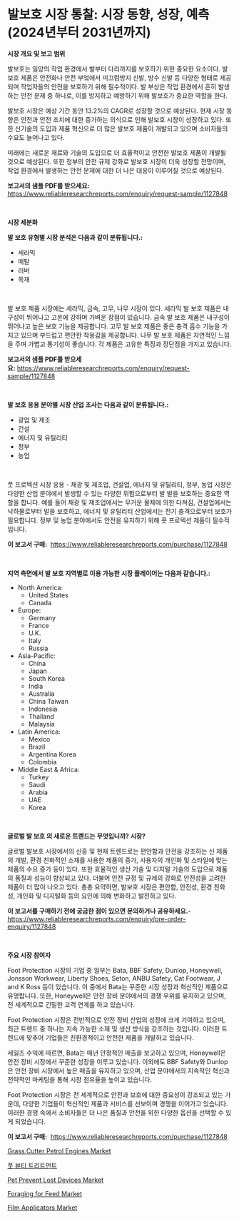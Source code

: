 <p><h1>발보호 시장 통찰: 시장 동향, 성장, 예측(2024년부터 2031년까지)</h1></p><p><strong>시장 개요 및 보고 범위</strong></p>
<p><p>발보호는 일양의 작업 환경에서 발부터 다리까지를 보호하기 위한 중요한 요소이다. 발보호 제품은 안전화나 안전 부엌에서 미끄럼방지 신발, 방수 신발 등 다양한 형태로 제공되며 작업자들의 안전을 보호하기 위해 필수적이다. 발 부상은 작업 환경에서 흔히 발생하는 안전 문제 중 하나로, 이를 방지하고 예방하기 위해 발보호가 중요한 역할을 한다.</p><p>발보호 시장은 예상 기간 동안 13.2%의 CAGR로 성장할 것으로 예상된다. 현재 시장 동향은 안전과 안전 조치에 대한 증가하는 의식으로 인해 발보호 시장이 성장하고 있다. 또한 신기술의 도입과 제품 혁신으로 더 많은 발보호 제품이 개발되고 있으며 소비자들의 수요도 늘어나고 있다.</p><p>미래에는 새로운 재료와 기술의 도입으로 더 효율적이고 안전한 발보호 제품이 개발될 것으로 예상된다. 또한 정부의 안전 규제 강화로 발보호 시장이 더욱 성장할 전망이며, 작업 환경에서 발생하는 안전 문제에 대한 더 나은 대응이 이루어질 것으로 예상된다.</p></p>
<p><strong>보고서의 샘플 PDF를 받으세요:</strong> <a href="https://www.reliableresearchreports.com/enquiry/request-sample/1127848">https://www.reliableresearchreports.com/enquiry/request-sample/1127848</a></p>
<p>&nbsp;</p>
<p><strong>시장 세분화</strong></p>
<p><strong>발 보호 유형별 시장 분석은 다음과 같이 분류됩니다.:</strong></p>
<p><ul><li>세라믹</li><li>메탈</li><li>러버</li><li>목재</li></ul></p>
<p>&nbsp;</p>
<p><p>발 보호 제품 시장에는 세라믹, 금속, 고무, 나무 시장이 있다. 세라믹 발 보호 제품은 내구성이 뛰어나고 고온에 강하며 가벼운 장점이 있습니다. 금속 발 보호 제품은 내구성이 뛰어나고 높은 보호 기능을 제공합니다. 고무 발 보호 제품은 좋은 충격 흡수 기능을 가지고 있으며 부드럽고 편안한 착용감을 제공합니다. 나무 발 보호 제품은 자연적인 느낌을 주며 가볍고 통기성이 좋습니다. 각 제품은 고유한 특징과 장단점을 가지고 있습니다.</p></p>
<p><strong>보고서의 샘플 PDF를 받으세요:</strong>&nbsp;<a href="https://www.reliableresearchreports.com/enquiry/request-sample/1127848">https://www.reliableresearchreports.com/enquiry/request-sample/1127848</a></p>
<p>&nbsp;</p>
<p><strong> 발 보호 응용 분야별 시장 산업 조사는 다음과 같이 분류됩니다.:</strong></p>
<p><ul><li>광업 및 제조</li><li>건설</li><li>에너지 및 유틸리티</li><li>정부</li><li>농업</li></ul></p>
<p>&nbsp;</p>
<p><p>풋 프로텍션 시장 응용 - 채광 및 제조업, 건설업, 에너지 및 유틸리티, 정부, 농업 시장은 다양한 산업 분야에서 발생할 수 있는 다양한 위험으로부터 발 발을 보호하는 중요한 역할을 합니다. 예를 들어 채광 및 제조업에서는 무거운 물체에 의한 다쳐짐, 건설업에서는 낙하물로부터 발을 보호하고, 에너지 및 유틸리티 산업에서는 전기 충격으로부터 보호가 필요합니다. 정부 및 농업 분야에서도 안전을 유지하기 위해 풋 프로텍션 제품이 필수적입니다.</p></p>
<p><strong>이 보고서 구매:</strong>&nbsp; <a href="https://www.reliableresearchreports.com/purchase/1127848">https://www.reliableresearchreports.com/purchase/1127848</a></p>
<p>&nbsp;</p>
<p><strong>지역 측면에서 발 보호 지역별로 이용 가능한 시장 플레이어는 다음과 같습니다.:</strong></p>
<p><ul>
    <li>
        North America:
        <ul>
            <li>United States</li>
            <li>Canada</li>
        </ul>
    </li>
    <li>
        Europe:
        <ul>
            <li>Germany</li>
            <li>France</li>
            <li>U.K.</li>
            <li>Italy</li>
            <li>Russia</li>
        </ul>
    </li>
    <li>
        Asia-Pacific:
        <ul>
            <li>China</li>
            <li>Japan</li>
            <li>South Korea</li>
            <li>India</li>
            <li>Australia</li>
            <li>China Taiwan</li>
            <li>Indonesia</li>
            <li>Thailand</li>
            <li>Malaysia</li>
        </ul>
    </li>
    <li>
        Latin America:
        <ul>
            <li>Mexico</li>
            <li>Brazil</li>
            <li>Argentina Korea</li>
            <li>Colombia</li>
        </ul>
    </li>
    <li>
        Middle East & Africa:
        <ul>
            <li>Turkey</li>
            <li>Saudi</li>
            <li>Arabia</li>
            <li>UAE</li>
            <li>Korea</li>
        </ul>
    </li>
    </ul></p>
<p>&nbsp;</p>
<p><strong>글로벌 발 보호 의 새로운 트렌드는 무엇입니까? 시장?</strong></p>
<p><p>글로벌 발보호 시장에서의 신흥 및 현재 트렌드로는 편안함과 안전을 강조하는 신 제품의 개발, 환경 친화적인 소재를 사용한 제품의 증가, 사용자의 개인화 및 스타일에 맞는 제품의 수요 증가 등이 있다. 또한 효율적인 생산 기술 및 디지털 기술의 도입으로 제품의 품질과 성능이 향상되고 있다. 더불어 안전 규정 및 규제의 강화로 안전성을 고려한 제품이 더 많이 나오고 있다. 총총 요약하면, 발보호 시장은 편안함, 안전성, 환경 친화성, 개인화 및 디지털화 등의 요인에 의해 변화하고 발전하고 있다.</p></p>
<p><strong>이 보고서를 구매하기 전에 궁금한 점이 있으면 문의하거나 공유하세요.</strong>- <a href="https://www.reliableresearchreports.com/enquiry/pre-order-enquiry/1127848">https://www.reliableresearchreports.com/enquiry/pre-order-enquiry/1127848</a></p>
<p>&nbsp;</p>
<p><strong>주요 시장 참여자</strong></p>
<p><p>Foot Protection 시장의 기업 중 일부는 Bata, BBF Safety, Dunlop, Honeywell, Jonsson Workwear, Liberty Shoes, Seton, ANBU Safety, Cat Footwear, J and K Ross 등이 있습니다. 이 중에서 Bata는 꾸준한 시장 성장과 혁신적인 제품으로 유명합니다. 또한, Honeywell은 안전 장비 분야에서의 경쟁 우위를 유지하고 있으며, 전 세계적으로 긴밀한 고객 연계를 하고 있습니다. </p><p>Foot Protection 시장은 전반적으로 안전 장비 산업의 성장에 크게 기여하고 있으며, 최근 트렌드 중 하나는 지속 가능한 소재 및 생산 방식을 강조하는 것입니다. 이러한 트렌드에 맞추어 기업들은 친환경적이고 안전한 제품을 개발하고 있습니다.</p><p>세일즈 수익에 따르면, Bata는 매년 안정적인 매출을 보고하고 있으며, Honeywell은 안전 장비 시장에서 꾸준한 성장을 이루고 있습니다. 이외에도 BBF Safety와 Dunlop은 안전 장비 시장에서 높은 매출을 유지하고 있으며, 산업 분야에서의 지속적인 혁신과 전략적인 마케팅을 통해 시장 점유율을 높이고 있습니다.</p><p>Foot Protection 시장은 전 세계적으로 안전과 보호에 대한 중요성이 강조되고 있는 가운데, 다양한 기업들이 혁신적인 제품과 서비스를 선보이며 경쟁을 이어가고 있습니다. 이러한 경쟁 속에서 소비자들은 더 나은 품질과 안전을 위한 다양한 옵션을 선택할 수 있게 되었습니다.</p></p>
<p><strong>이 보고서 구매:</strong>&nbsp;&nbsp;<a href="https://www.reliableresearchreports.com/purchase/1127848">https://www.reliableresearchreports.com/purchase/1127848</a></p>
<p><p><a href="https://issuu.com/reportprime-2/docs/grass-cutter-petrol-engines-market-size-2030.pptx">Grass Cutter Petrol Engines Market</a></p><p><a href="https://github.com/laholand/Market-Research-Report-List-2/blob/main/5527905187354.md">풋 뷰티 트리트먼트</a></p><p><a href="https://view.publitas.com/reportprime-1/pet-prevent-lost-devices-market-size-and-growth-market-segmentation-regional-and-country-breakdowns-and-market-trends-for-period-from-2024-2031/">Pet Prevent Lost Devices Market</a></p><p><a href="https://github.com/vimar16th/Market-Research-Report-List-3/blob/main/foraging-for-feed-market.md">Foraging for Feed Market</a></p><p><a href="https://meowing-lemming-dd3.notion.site/Film-Applicators-Market-Offers-Provide-Insightful-Data-for-the-Time-Period-from-2024-to-2031-and-als-5934975fa47c4de7b0f327eb47631a4c">Film Applicators Market</a></p></p>
